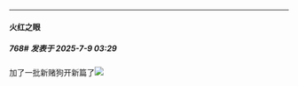 ﻿
*****

####  火红之眼  
##### 768#       发表于 2025-7-9 03:29

加了一批新赌狗开新篇了<img src="https://static.stage1st.com/image/smiley/face2017/003.png" referrerpolicy="no-referrer">

